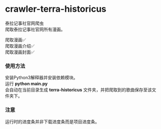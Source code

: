 # crawler-terra-historicus
泰拉记事社官网爬虫  
爬取泰拉记事社官网所有漫画。  

爬取漫画✅  
爬取漫画介绍✅  
爬取漫画封面✅  

### 使用方法
安装Python3解释器并安装依赖模块。  
运行 **python main.py**  
会自动在当前目录生成 **terra-historicus** 文件夹，并把爬取到的歌曲保存至该文件夹下。

### 注意  
运行时的进度条并非下载进度条而是项目进度条。

